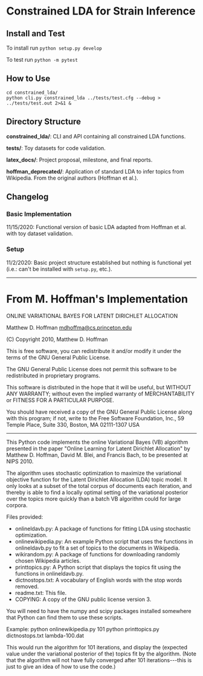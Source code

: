 # Constrained LDA for Strain Inference

## Install and Test

To install run `python setup.py develop`

To test run `python -m pytest`

## How to Use

```
cd constrained_lda/
python cli.py constrained_lda ../tests/test.cfg --debug > ../tests/test.out 2>&1 &
```

## Directory Structure

**constrained_lda/**: CLI and API containing all constrained LDA functions.

**tests/**: Toy datasets for code validation.

**latex_docs/**: Project proposal, milestone, and final reports.

**hoffman_deprecated/**: Application of standard LDA to infer topics from Wikipedia. From the original authors (Hoffman et al.).

## Changelog

### Basic Implementation

11/15/2020: Functional version of basic LDA adapted from Hoffman et al. with toy dataset validation. 

### Setup

11/2/2020: Basic project structure established but nothing is functional yet (i.e.: can't be installed with `setup.py`, etc.).

---

# From M. Hoffman's Implementation

ONLINE VARIATIONAL BAYES FOR LATENT DIRICHLET ALLOCATION

Matthew D. Hoffman
mdhoffma@cs.princeton.edu

(C) Copyright 2010, Matthew D. Hoffman

This is free software, you can redistribute it and/or modify it under
the terms of the GNU General Public License.

The GNU General Public License does not permit this software to be
redistributed in proprietary programs.

This software is distributed in the hope that it will be useful, but
WITHOUT ANY WARRANTY; without even the implied warranty of
MERCHANTABILITY or FITNESS FOR A PARTICULAR PURPOSE.

You should have received a copy of the GNU General Public License
along with this program; if not, write to the Free Software
Foundation, Inc., 59 Temple Place, Suite 330, Boston, MA 02111-1307
USA

------------------------------------------------------------------------

This Python code implements the online Variational Bayes (VB)
algorithm presented in the paper "Online Learning for Latent Dirichlet
Allocation" by Matthew D. Hoffman, David M. Blei, and Francis Bach,
to be presented at NIPS 2010.

The algorithm uses stochastic optimization to maximize the variational
objective function for the Latent Dirichlet Allocation (LDA) topic model.
It only looks at a subset of the total corpus of documents each
iteration, and thereby is able to find a locally optimal setting of
the variational posterior over the topics more quickly than a batch
VB algorithm could for large corpora.


Files provided:
* onlineldavb.py: A package of functions for fitting LDA using stochastic
    optimization.
* onlinewikipedia.py: An example Python script that uses the functions in
    onlineldavb.py to fit a set of topics to the documents in Wikipedia.
* wikirandom.py: A package of functions for downloading randomly chosen
    Wikipedia articles.
* printtopics.py: A Python script that displays the topics fit using the
    functions in onlineldavb.py.
* dictnostops.txt: A vocabulary of English words with the stop words removed.
* readme.txt: This file.
* COPYING: A copy of the GNU public license version 3.

You will need to have the numpy and scipy packages installed somewhere
that Python can find them to use these scripts.


Example:
python onlinewikipedia.py 101
python printtopics.py dictnostops.txt lambda-100.dat

This would run the algorithm for 101 iterations, and display the
(expected value under the variational posterior of the) topics fit by
the algorithm. (Note that the algorithm will not have fully converged
after 101 iterations---this is just to give an idea of how to use the
code.)
